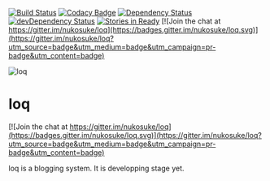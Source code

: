 [![Build Status](https://travis-ci.org/nukosuke/loq.svg?branch=feature%2Ftravis-ci)](https://travis-ci.org/nukosuke/loq)
[![Codacy Badge](https://api.codacy.com/project/badge/Grade/a137b76481224bec80264809dcd09054)](https://www.codacy.com/app/nukosuke/loq?utm_source=github.com&amp;utm_medium=referral&amp;utm_content=nukosuke/loq&amp;utm_campaign=Badge_Grade)
[![Dependency Status](https://david-dm.org/nukosuke/loq.svg)](https://david-dm.org/nukosuke/loq)
[![devDependency Status](https://david-dm.org/nukosuke/loq/dev-status.svg)](https://david-dm.org/nukosuke/loq#info=devDependencies)
[![Stories in Ready](https://badge.waffle.io/nukosuke/loq.png?label=ready&title=Ready)](https://waffle.io/nukosuke/loq)
[![Join the chat at https://gitter.im/nukosuke/loq](https://badges.gitter.im/nukosuke/loq.svg)](https://gitter.im/nukosuke/loq?utm_source=badge&utm_medium=badge&utm_campaign=pr-badge&utm_content=badge)

![loq](https://cloud.githubusercontent.com/assets/17716649/15415712/8f93913e-1e7f-11e6-8492-60081a58df85.jpg)

# loq

[![Join the chat at https://gitter.im/nukosuke/loq](https://badges.gitter.im/nukosuke/loq.svg)](https://gitter.im/nukosuke/loq?utm_source=badge&utm_medium=badge&utm_campaign=pr-badge&utm_content=badge)

loq is a blogging system.
It is developping stage yet.
